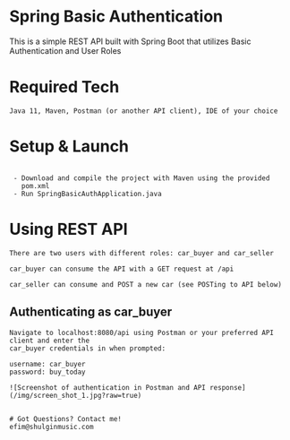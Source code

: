 # Spring Basic Authentication

This is a simple REST API built with Spring Boot that utilizes Basic Authentication and User Roles

# Required Tech
```
Java 11, Maven, Postman (or another API client), IDE of your choice
```
# Setup & Launch
```

 - Download and compile the project with Maven using the provided 
   pom.xml
 - Run SpringBasicAuthApplication.java 

```

# Using REST API
```
There are two users with different roles: car_buyer and car_seller

car_buyer can consume the API with a GET request at /api

car_seller can consume and POST a new car (see POSTing to API below)

```

## Authenticating as car_buyer

```
Navigate to localhost:8080/api using Postman or your preferred API client and enter the
car_buyer credentials in when prompted:

username: car_buyer
password: buy_today

![Screenshot of authentication in Postman and API response](/img/screen_shot_1.jpg?raw=true)


# Got Questions? Contact me!
efim@shulginmusic.com
